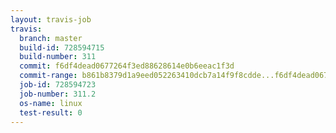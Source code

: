 ```yaml
---
layout: travis-job
travis:
  branch: master
  build-id: 728594715
  build-number: 311
  commit: f6df4dead0677264f3ed88628614e0b6eeac1f3d
  commit-range: b861b8379d1a9eed052263410dcb7a14f9f8cdde...f6df4dead0677264f3ed88628614e0b6eeac1f3d
  job-id: 728594723
  job-number: 311.2
  os-name: linux
  test-result: 0
---
```

